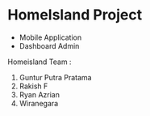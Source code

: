 <h1>HomeIsland Project</h1>

- Mobile Application
- Dashboard Admin

Homeisland Team :
1. Guntur Putra Pratama
2. Rakish F
3. Ryan Azrian
4. Wiranegara
